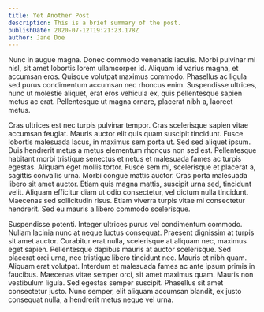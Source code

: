 ```yaml
---
title: Yet Another Post
description: This is a brief summary of the post.
publishDate: 2020-07-12T19:21:23.178Z
author: Jane Doe
---
```

Nunc in augue magna. Donec commodo venenatis iaculis. Morbi pulvinar mi nisl, sit amet lobortis lorem ullamcorper id. Aliquam id varius magna, et accumsan eros. Quisque volutpat maximus commodo. Phasellus ac ligula sed purus condimentum accumsan nec rhoncus enim. Suspendisse ultrices, nunc ut molestie aliquet, erat eros vehicula ex, quis pellentesque sapien metus ac erat. Pellentesque ut magna ornare, placerat nibh a, laoreet metus.

Cras ultrices est nec turpis pulvinar tempor. Cras scelerisque sapien vitae accumsan feugiat. Mauris auctor elit quis quam suscipit tincidunt. Fusce lobortis malesuada lacus, in maximus sem porta ut. Sed sed aliquet ipsum. Duis hendrerit metus a metus elementum rhoncus non sed est. Pellentesque habitant morbi tristique senectus et netus et malesuada fames ac turpis egestas. Aliquam eget mollis tortor. Fusce sem mi, scelerisque et placerat a, sagittis convallis urna. Morbi congue mattis auctor. Cras porta malesuada libero sit amet auctor. Etiam quis magna mattis, suscipit urna sed, tincidunt velit. Aliquam efficitur diam ut odio consectetur, vel dictum nulla tincidunt. Maecenas sed sollicitudin risus. Etiam viverra turpis vitae mi consectetur hendrerit. Sed eu mauris a libero commodo scelerisque.

Suspendisse potenti. Integer ultrices purus vel condimentum commodo. Nullam lacinia nunc at neque luctus consequat. Praesent dignissim at turpis sit amet auctor. Curabitur erat nulla, scelerisque at aliquam nec, maximus eget sapien. Pellentesque dapibus mauris at auctor scelerisque. Sed placerat orci urna, nec tristique libero tincidunt nec. Mauris et nibh quam. Aliquam erat volutpat. Interdum et malesuada fames ac ante ipsum primis in faucibus. Maecenas vitae semper orci, sit amet maximus quam. Mauris non vestibulum ligula. Sed egestas semper suscipit. Phasellus sit amet consectetur justo. Nunc semper, elit aliquam accumsan blandit, ex justo consequat nulla, a hendrerit metus neque vel urna.